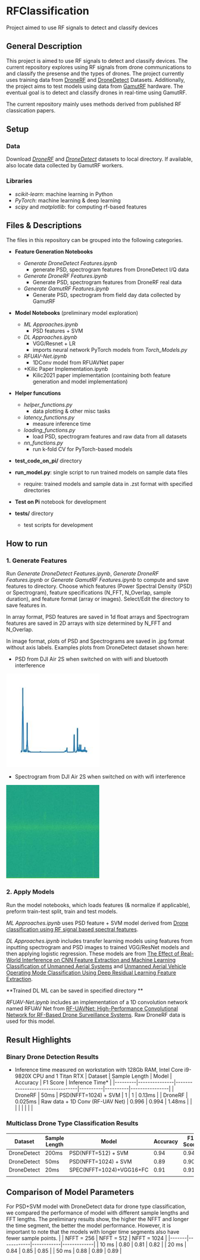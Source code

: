 # RFClassification
Project aimed to use RF signals to detect and classify devices

## General Description
This project is aimed to use RF signals to detect and classify devices. 
The current repository explores using RF signals from drone communications to and classify the presense and the types of drones.
The project currently uses training data from [DroneRF](https://www.sciencedirect.com/science/article/pii/S2352340919306675?ref=cra_js_challenge&fr=RR-1) and [DroneDetect](https://ieee-dataport.org/open-access/dronedetect-dataset-radio-frequency-dataset-unmanned-aerial-system-uas-signals-machine#files) Datasets.
Additionally, the project aims to test models using data from [GamutRF](https://github.com/IQTLabs/gamutRF) hardware.
The eventual goal is to detect and classify drones in real-time using GamutRF.

The current repository mainly uses methods derived from published RF classication papers.

## Setup
### Data
Download [*DroneRF*](https://www.sciencedirect.com/science/article/pii/S2352340919306675?ref=cra_js_challenge&fr=RR-1) and [*DroneDetect*](https://ieee-dataport.org/open-access/dronedetect-dataset-radio-frequency-dataset-unmanned-aerial-system-uas-signals-machine#files) datasets to local directory.
If available, also locate data collected by GamutRF workers.

### Libraries
* *scikit-learn*: machine learning in Python
* *PyTorch*: machine learning & deep learning
* *scipy* and *matplotlib*: for computing rf-based features

## Files & Descriptions
The files in this repository can be grouped into the following categories.
- **Feature Generation Notebooks**
  - *Generate DroneDetect Features.ipynb*
    - generate PSD, spectrogram features from DroneDetect I/Q data
  - *Generate DroneRF Features.ipynb*
    - Generate PSD, spectrogram features from DroneRF real data
  - *Generate GamutRF Features.ipynb*
    - Generate PSD, spectrogram from field day data collected by GamutRF

- **Model Notebooks** (preliminary model exploration)
  - *ML Approaches.ipynb*
    - PSD features + SVM
  - *DL Approaches.ipynb*
    - VGG/Resnet + LR
    - imports neural network PyTorch models from *Torch_Models.py*
  - *RFUAV-Net.ipynb*
    - 1DConv model from RFUAVNet paper
  - *Kilic Paper Implementation.ipynb
    - Kilic2021 paper implementation (containing both feature generation and model implementation)

- **Helper funcutions**
  - *helper_functions.py*
    - data plotting & other misc tasks
  - *latency_functions.py*
    - measure inference time
  - *loading_functions.py*
    - load PSD, spectrogram features and raw data from all datasets
  - *nn_functions.py*
    - run k-fold CV for PyTorch-based models
 
 - **test_code_on_pi/** directory
  - **run_model.py**: single script to run trained models on sample data files
    - require:  trained models  and sample data in .zst format with specified directories
  - **Test on Pi** notebook for development
 - **tests/** directory
    - test scripts for development
    

## How to run
### 1. Generate Features
Run *Generate DroneDetect Features.ipynb*, *Generate DroneRF Features.ipynb* or *Generate GamutRF Features.ipynb* to compute and save features to directory.
Choose which features (Power Spectral Density (PSD) or Spectrogram), feature specifications (N_FFT, N_Overlap, sample duration), and feature format (array or images).
Select/Edit the directory to save features in.

In array format, PSD features are saved in 1d float arrays and Spectrogram features are saved in 2D arrays with size determined by N_FFT and N_Overlap.

In image format, plots of PSD and Spectrograms are saved in .jpg format without axis labels. Examples plots from DroneDetect dataset shown here:

* PSD from DJI Air 2S when switched on with wifi and bluetooth interference
<img src="https://github.com/IQTLabs/RFClassification/blob/main/images/AIR_ON_11_00_60.jpg" alt="drawing" width="250"/>

* Spectrogram from DJI Air 2S when switched on with wifi interference
<img src="https://github.com/IQTLabs/RFClassification/blob/main/images/AIR_ON_10_04_87.jpg" alt="drawing" width="250"/>

### 2. Apply Models
Run the model notebooks, which loads features (& normalize if applicable), preform train-test split, train and test models.

*ML Approaches.ipynb* uses PSD feature + SVM model derived from [Drone classification using RF signal based spectral features](https://www.sciencedirect.com/science/article/pii/S2215098621001403).

*DL Approaches.ipynb* includes transfer learning models using features from inputting spectrogram and PSD images to trained VGG/ResNet models and then applying logistic regression. These models are from [The Effect of Real-World Interference on CNN Feature Extraction and Machine Learning Classification of Unmanned Aerial Systems](https://www.proquest.com/openview/ff99105f660c7fe97afae45f8a384c04/1?pq-origsite=gscholar&cbl=2032442#:~:text=In%20the%20presence%20of%20interference,mode%20classification%20(21%20classes)) and [Unmanned Aerial Vehicle Operating Mode Classification Using Deep Residual Learning Feature Extraction](https://www.mdpi.com/2226-4310/8/3/79).

  **Trained DL ML can be saved in specified directory **

*RFUAV-Net.ipynb* includes an implementation of a 1D convolution network named RFUAV Net from [RF-UAVNet: High-Performance Convolutional Network for RF-Based Drone Surveillance Systems](https://ieeexplore.ieee.org/document/9768809). Raw DroneRF data is used for this model.

## Result Highlights

### Binary Drone Detection Results
* Inference time measured on workstation with 128Gb RAM, Intel Core i9-9820X CPU and 1 Titan RTX
| Dataset | Sample Length | Model                           | Accuracy | F1 Score | Inference Time* |
|---------|---------------|---------------------------------|----------|----------|----------------|
| DroneRF | 50ms          | PSD(NFFT=1024) + SVM            | 1        | 1        | 0.13ms         |
| DroneRF | 0.025ms       | Raw data + 1D Conv (RF-UAV Net) | 0.996    | 0.994    | 1.48ms         |
|         |               |                                 |          |          |                |


### Multiclass Drone Type Classification Results
| Dataset | Sample Length | Model                           | Accuracy | F1 Score | Inference Time*|
|---------|---------------|---------------------------------|----------|----------|----------------|
| DroneDetect | 200ms          | PSD(NFFT=512) + SVM | 0.94        | 0.94        | 0.66ms         |
| DroneDetect | 50ms          | PSD(NFFT=1024) + SVM | 0.89        | 0.90        | 3.7ms         |
| DroneDetect | 20ms       | SPEC(NFFT=1024)+VGG16+FC | 0.91       | 0.91         |  5.7ms        |                |
|         |               |                                 |          |          |                |

## Comparison of Model Parameters
For PSD+SVM model with DroneDetect data for drone type classification, we compared the performance of model with different sample lengths and FFT lengths.
The preliminary results show, the higher the NFFT and longer the time segment, the better the model performance. However, it is important to note that the models with longer time segments also have fewer sample points.
|       | NFFT = 256 | NFFT = 512 | NFFT = 1024 | 
|-------|------------|------------|-------------|
| 10 ms | 0.80       | 0.81       | 0.82        |
| 20 ms | 0.84       | 0.85       | 0.85        |
| 50 ms | 0.88       | 0.89       | 0.89        | 




